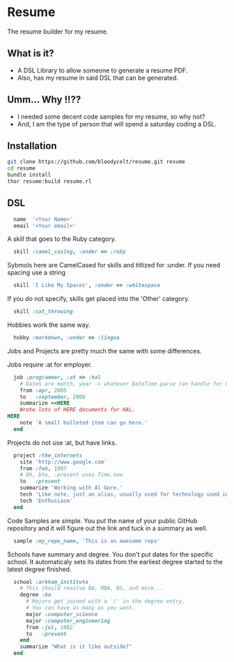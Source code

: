# Resume
The resume builder for my resume.

## What is it?
* A DSL Library to allow someone to generate a resume PDF.
* Also, has my resume in said DSL that can be generated.

## Umm... Why !!??
* I needed some decent code samples for my resume, so why not?
* And, I am the type of person that will spend a saturday coding a DSL.

## Installation
```bash
git clone https://github.com/bloodycelt/resume.git resume
cd resume
bundle install
thor resume:build resume.rl
```

## DSL

```ruby
  name  '<Your Name>'
  email '<Your email>'
```  
A skill that goes to the Ruby category.
```ruby
  skill :camel_casing, :under => :ruby
```  
Sybmols here are CamelCased for skills and titlized for :under.
If you need spacing use a string
```ruby
  skill 'I Like My Spaces', :under => :whitespace
```  
If you do not specify, skills get placed into the 'Other' category.
```ruby
  skill :cat_throwing
```  
Hobbies work the same way.
```ruby
  hobby :markdown, :under => :lingua
```  
Jobs and Projects are pretty much the same with some differences.
  
Jobs require :at for employer.
```ruby
  job :programmer, :at => :hal 
    # Dates are month, year -> whatever DateTime.parse can handle for month
    from :apr, 2005
    to   :september, 2009
    summarize <<HERE
    Wrote lots of HERE documents for HAL.
HERE
    note 'A small bulleted item can go here.'
  end
```

Projects do not use :at, but have links.
```ruby
  project :the_internets
    site 'http://www.google.com'
    from :feb, 1987
    # Oh, btw, :present uses Time.now
    to   :present
    summarize 'Working with Al Gore.'
    tech 'Like note, just an alias, usually used for technology used in the project.'
    tech 'Enthusiasm'
  end
```

Code Samples are simple.
You put the name of your public GitHub repository and
it will figure out the link and tuck in a summary as well.
```ruby
  sample :my_repo_name, 'This is an awesome repo'
```

Schools have summary and degree. You don't put dates for the specific school.
It automaticaly sets its dates from the earliest degree started to the latest degree finished.
```ruby
  school :arkham_institute
    # This should resolve BA, MBA, BS, and more...
    degree :ba
      # Majors get joined with a '/' in the degree entry.
      # You can have as many as you want.
      major :computer_science
      major :computer_engineering
      from :jul, 1982
      to   :present
    end
    summarize "What is it like outside?"
  end
```
